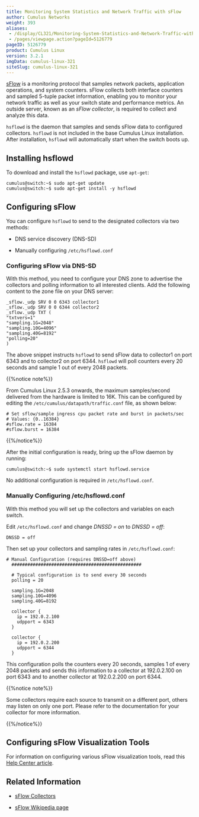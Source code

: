 ```yaml
---
title: Monitoring System Statistics and Network Traffic with sFlow
author: Cumulus Networks
weight: 393
aliases:
 - /display/CL321/Monitoring-System-Statistics-and-Network-Traffic-with-sFlow
 - /pages/viewpage.action?pageId=5126779
pageID: 5126779
product: Cumulus Linux
version: 3.2.1
imgData: cumulus-linux-321
siteSlug: cumulus-linux-321
---
```

[sFlow](http://www.sflow.org/index.php) is a monitoring protocol that
samples network packets, application operations, and system counters.
sFlow collects both interface counters and sampled 5-tuple packet
information, enabling you to monitor your network traffic as well as
your switch state and performance metrics. An outside server, known as
an *sFlow collector*, is required to collect and analyze this data.

`hsflowd` is the daemon that samples and sends sFlow data to configured
collectors. `hsflowd` is not included in the base Cumulus Linux
installation. After installation, `hsflowd` will automatically start
when the switch boots up.

## <span>Installing hsflowd</span>

To download and install the `hsflowd` package, use `apt-get`:

    cumulus@switch:~$ sudo apt-get update
    cumulus@switch:~$ sudo apt-get install -y hsflowd

## <span>Configuring sFlow</span>

You can configure `hsflowd` to send to the designated collectors via two
methods:

  - DNS service discovery (DNS-SD)

  - Manually configuring `/etc/hsflowd.conf`

### <span>Configuring sFlow via DNS-SD</span>

With this method, you need to configure your DNS zone to advertise the
collectors and polling information to all interested clients. Add the
following content to the zone file on your DNS server:

    _sflow._udp SRV 0 0 6343 collector1
    _sflow._udp SRV 0 0 6344 collector2
    _sflow._udp TXT (
    "txtvers=1"
    "sampling.1G=2048"
    "sampling.10G=4096"
    "sampling.40G=8192"
    "polling=20"
    )

The above snippet instructs `hsflowd` to send sFlow data to collector1
on port 6343 and to collector2 on port 6344. `hsflowd` will poll
counters every 20 seconds and sample 1 out of every 2048 packets.

{{%notice note%}}

From Cumulus Linux 2.5.3 onwards, the maximum samples/second delivered
from the hardware is limited to 16K. This can be configured by editing
the `/etc/cumulus/datapath/traffic.conf` file, as shown below:

    # Set sflow/sample ingress cpu packet rate and burst in packets/sec
    # Values: {0..16384}
    #sflow.rate = 16384
    #sflow.burst = 16384

{{%/notice%}}

After the initial configuration is ready, bring up the sFlow daemon by
running:

    cumulus@switch:~$ sudo systemctl start hsflowd.service

No additional configuration is required in `/etc/hsflowd.conf`.

### <span>Manually Configuring /etc/hsflowd.conf</span>

With this method you will set up the collectors and variables on each
switch.

Edit `/etc/hsflowd.conf` and change *DNSSD = on* to *DNSSD = off*:

    DNSSD = off

Then set up your collectors and sampling rates in `/etc/hsflowd.conf`:

    # Manual Configuration (requires DNSSD=off above)
      #################################################
     
      # Typical configuration is to send every 30 seconds
      polling = 20
     
      sampling.1G=2048
      sampling.10G=4096
      sampling.40G=8192
     
      collector {
        ip = 192.0.2.100
        udpport = 6343
      }
     
      collector {
        ip = 192.0.2.200
        udpport = 6344
      }

This configuration polls the counters every 20 seconds, samples 1 of
every 2048 packets and sends this information to a collector at
192.0.2.100 on port 6343 and to another collector at 192.0.2.200 on port
6344.

{{%notice note%}}

Some collectors require each source to transmit on a different port,
others may listen on only one port. Please refer to the documentation
for your collector for more information.

{{%/notice%}}

## <span>Configuring sFlow Visualization Tools</span>

For information on configuring various sFlow visualization tools, read
this [Help Center
article](https://support.cumulusnetworks.com/hc/en-us/articles/201787866--WIP-Configuring-and-using-sFlow-visualization-tools).

## <span>Related Information</span>

  - [sFlow Collectors](http://www.sflow.org/products/collectors.php)

  - [sFlow Wikipedia page](http://en.wikipedia.org/wiki/SFlow)

<article id="html-search-results" class="ht-content" style="display: none;">

</article>

<footer id="ht-footer">

</footer>

